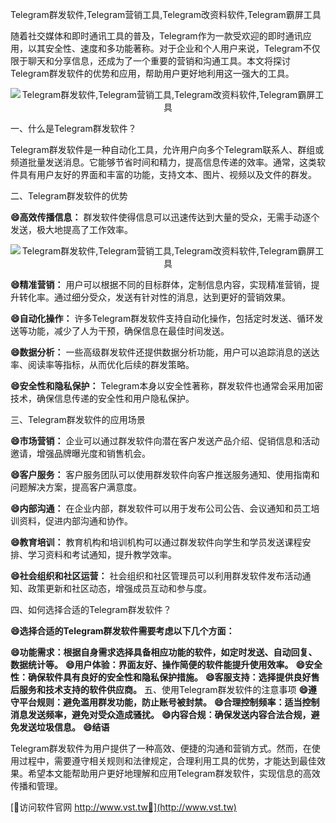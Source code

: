 Telegram群发软件,Telegram营销工具,Telegram改资料软件,Telegram霸屏工具

随着社交媒体和即时通讯工具的普及，Telegram作为一款受欢迎的即时通讯应用，以其安全性、速度和多功能著称。对于企业和个人用户来说，Telegram不仅限于聊天和分享信息，还成为了一个重要的营销和沟通工具。本文将探讨Telegram群发软件的优势和应用，帮助用户更好地利用这一强大的工具。

 <center><img src="https://vst.tw/MP4/tuiguang/png/4.png" alt="Telegram群发软件,Telegram营销工具,Telegram改资料软件,Telegram霸屏工具"></center>

一、什么是Telegram群发软件？

Telegram群发软件是一种自动化工具，允许用户向多个Telegram联系人、群组或频道批量发送消息。它能够节省时间和精力，提高信息传递的效率。通常，这类软件具有用户友好的界面和丰富的功能，支持文本、图片、视频以及文件的群发。

二、Telegram群发软件的优势

**😄高效传播信息：**
群发软件使得信息可以迅速传达到大量的受众，无需手动逐个发送，极大地提高了工作效率。

 <center><img src="https://vst.tw/MP4/tuiguang/png/4.png" alt="Telegram群发软件,Telegram营销工具,Telegram改资料软件,Telegram霸屏工具"></center>

**😄精准营销：**
用户可以根据不同的目标群体，定制信息内容，实现精准营销，提升转化率。通过细分受众，发送有针对性的消息，达到更好的营销效果。

**😄自动化操作：**
许多Telegram群发软件支持自动化操作，包括定时发送、循环发送等功能，减少了人为干预，确保信息在最佳时间发送。

**😄数据分析：**
一些高级群发软件还提供数据分析功能，用户可以追踪消息的送达率、阅读率等指标，从而优化后续的群发策略。

**😄安全性和隐私保护：**
Telegram本身以安全性著称，群发软件也通常会采用加密技术，确保信息传递的安全性和用户隐私保护。

三、Telegram群发软件的应用场景

**😄市场营销：**
企业可以通过群发软件向潜在客户发送产品介绍、促销信息和活动邀请，增强品牌曝光度和销售机会。

**😄客户服务：**
客户服务团队可以使用群发软件向客户推送服务通知、使用指南和问题解决方案，提高客户满意度。

**😄内部沟通：**
在企业内部，群发软件可以用于发布公司公告、会议通知和员工培训资料，促进内部沟通和协作。

**😄教育培训：**
教育机构和培训机构可以通过群发软件向学生和学员发送课程安排、学习资料和考试通知，提升教学效率。

**😄社会组织和社区运营：**
社会组织和社区管理员可以利用群发软件发布活动通知、政策更新和社区动态，增强成员互动和参与度。

四、如何选择合适的Telegram群发软件？

**😄选择合适的Telegram群发软件需要考虑以下几个方面：**

**😄功能需求：根据自身需求选择具备相应功能的软件，如定时发送、自动回复、数据统计等。**
**😄用户体验：界面友好、操作简便的软件能提升使用效率。**
**😄安全性：确保软件具有良好的安全性和隐私保护措施。**
**😄客服支持：选择提供良好售后服务和技术支持的软件供应商。**
五、使用Telegram群发软件的注意事项
**😄遵守平台规则：避免滥用群发功能，防止账号被封禁。**
**😄合理控制频率：适当控制消息发送频率，避免对受众造成骚扰。**
**😄内容合规：确保发送内容合法合规，避免发送垃圾信息。**
**😄结语**

Telegram群发软件为用户提供了一种高效、便捷的沟通和营销方式。然而，在使用过程中，需要遵守相关规则和法律规定，合理利用工具的优势，才能达到最佳效果。希望本文能帮助用户更好地理解和应用Telegram群发软件，实现信息的高效传播和管理。


[👻访问软件官网 http://www.vst.tw👻](http://www.vst.tw)
